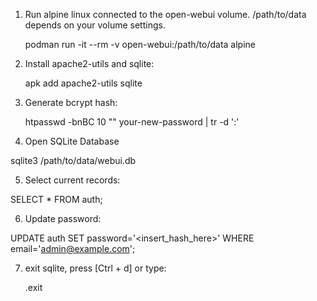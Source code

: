 1. Run alpine linux connected to the open-webui volume. /path/to/data depends on your volume settings.

	podman run -it --rm -v open-webui:/path/to/data alpine

2. Install apache2-utils and sqlite:

	apk add apache2-utils sqlite

3. Generate bcrypt hash:

	htpasswd -bnBC 10 "" your-new-password | tr -d ':'

4. Open SQLite Database

sqlite3 /path/to/data/webui.db

5. Select current records:

SELECT * FROM auth;

6. Update password:

UPDATE auth SET password='<insert_hash_here>' WHERE email='admin@example.com';

7. exit sqlite, press [Ctrl + d] or type:

	.exit